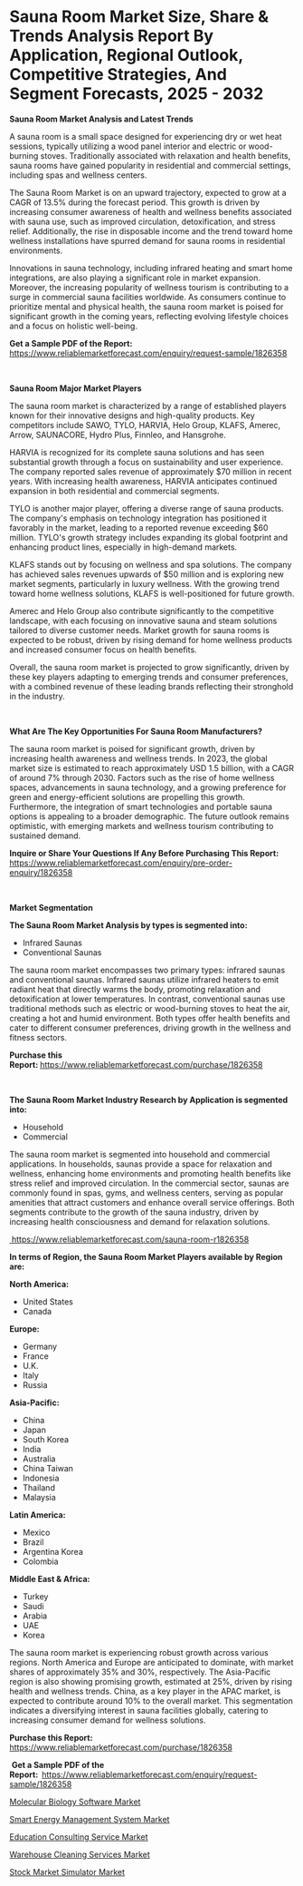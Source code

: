 <p><h1>Sauna Room Market Size, Share & Trends Analysis Report By Application, Regional Outlook, Competitive Strategies, And Segment Forecasts, 2025 - 2032</h1></p><p><strong>Sauna Room Market Analysis and Latest Trends</strong></p>
<p><p>A sauna room is a small space designed for experiencing dry or wet heat sessions, typically utilizing a wood panel interior and electric or wood-burning stoves. Traditionally associated with relaxation and health benefits, sauna rooms have gained popularity in residential and commercial settings, including spas and wellness centers.</p><p>The Sauna Room Market is on an upward trajectory, expected to grow at a CAGR of 13.5% during the forecast period. This growth is driven by increasing consumer awareness of health and wellness benefits associated with sauna use, such as improved circulation, detoxification, and stress relief. Additionally, the rise in disposable income and the trend toward home wellness installations have spurred demand for sauna rooms in residential environments.</p><p>Innovations in sauna technology, including infrared heating and smart home integrations, are also playing a significant role in market expansion. Moreover, the increasing popularity of wellness tourism is contributing to a surge in commercial sauna facilities worldwide. As consumers continue to prioritize mental and physical health, the sauna room market is poised for significant growth in the coming years, reflecting evolving lifestyle choices and a focus on holistic well-being.</p></p>
<p><strong>Get a Sample PDF of the Report:&nbsp;</strong> <a href="https://www.reliablemarketforecast.com/enquiry/request-sample/1826358?utm_campaign=1169&utm_medium=2&utm_source=Github&utm_content=ia&utm_term=09032025&utm_id=sauna-room">https://www.reliablemarketforecast.com/enquiry/request-sample/1826358</a></p>
<p>&nbsp;</p>
<p><strong>Sauna Room Major Market Players</strong></p>
<p><p>The sauna room market is characterized by a range of established players known for their innovative designs and high-quality products. Key competitors include SAWO, TYLO, HARVIA, Helo Group, KLAFS, Amerec, Arrow, SAUNACORE, Hydro Plus, Finnleo, and Hansgrohe.</p><p>HARVIA is recognized for its complete sauna solutions and has seen substantial growth through a focus on sustainability and user experience. The company reported sales revenue of approximately $70 million in recent years. With increasing health awareness, HARVIA anticipates continued expansion in both residential and commercial segments.</p><p>TYLO is another major player, offering a diverse range of sauna products. The company's emphasis on technology integration has positioned it favorably in the market, leading to a reported revenue exceeding $60 million. TYLO's growth strategy includes expanding its global footprint and enhancing product lines, especially in high-demand markets.</p><p>KLAFS stands out by focusing on wellness and spa solutions. The company has achieved sales revenues upwards of $50 million and is exploring new market segments, particularly in luxury wellness. With the growing trend toward home wellness solutions, KLAFS is well-positioned for future growth.</p><p>Amerec and Helo Group also contribute significantly to the competitive landscape, with each focusing on innovative sauna and steam solutions tailored to diverse customer needs. Market growth for sauna rooms is expected to be robust, driven by rising demand for home wellness products and increased consumer focus on health benefits.</p><p>Overall, the sauna room market is projected to grow significantly, driven by these key players adapting to emerging trends and consumer preferences, with a combined revenue of these leading brands reflecting their stronghold in the industry.</p></p>
<p>&nbsp;</p>
<p><strong>What Are The Key Opportunities For Sauna Room Manufacturers?</strong></p>
<p><p>The sauna room market is poised for significant growth, driven by increasing health awareness and wellness trends. In 2023, the global market size is estimated to reach approximately USD 1.5 billion, with a CAGR of around 7% through 2030. Factors such as the rise of home wellness spaces, advancements in sauna technology, and a growing preference for green and energy-efficient solutions are propelling this growth. Furthermore, the integration of smart technologies and portable sauna options is appealing to a broader demographic. The future outlook remains optimistic, with emerging markets and wellness tourism contributing to sustained demand.</p></p>
<p><strong>Inquire or Share Your Questions If Any Before Purchasing This Report:</strong> <a href="https://www.reliablemarketforecast.com/enquiry/pre-order-enquiry/1826358?utm_campaign=1169&utm_medium=2&utm_source=Github&utm_content=ia&utm_term=09032025&utm_id=sauna-room">https://www.reliablemarketforecast.com/enquiry/pre-order-enquiry/1826358</a></p>
<p>&nbsp;</p>
<p><strong>Market Segmentation</strong></p>
<p><strong>The Sauna Room Market Analysis by types is segmented into:</strong></p>
<p><ul><li>Infrared Saunas</li><li>Conventional Saunas</li></ul></p>
<p><p>The sauna room market encompasses two primary types: infrared saunas and conventional saunas. Infrared saunas utilize infrared heaters to emit radiant heat that directly warms the body, promoting relaxation and detoxification at lower temperatures. In contrast, conventional saunas use traditional methods such as electric or wood-burning stoves to heat the air, creating a hot and humid environment. Both types offer health benefits and cater to different consumer preferences, driving growth in the wellness and fitness sectors.</p></p>
<p><strong>Purchase this Report:&nbsp;</strong><a href="https://www.reliablemarketforecast.com/purchase/1826358?utm_campaign=1169&utm_medium=2&utm_source=Github&utm_content=ia&utm_term=09032025&utm_id=sauna-room">https://www.reliablemarketforecast.com/purchase/1826358</a></p>
<p>&nbsp;</p>
<p><strong>The Sauna Room Market Industry Research by Application is segmented into:</strong></p>
<p><ul><li>Household</li><li>Commercial</li></ul></p>
<p><p>The sauna room market is segmented into household and commercial applications. In households, saunas provide a space for relaxation and wellness, enhancing home environments and promoting health benefits like stress relief and improved circulation. In the commercial sector, saunas are commonly found in spas, gyms, and wellness centers, serving as popular amenities that attract customers and enhance overall service offerings. Both segments contribute to the growth of the sauna industry, driven by increasing health consciousness and demand for relaxation solutions.</p></p>
<p><a href="https://www.reliablemarketforecast.com/sauna-room-r1826358?utm_campaign=1169&utm_medium=2&utm_source=Github&utm_content=ia&utm_term=09032025&utm_id=sauna-room">&nbsp;https://www.reliablemarketforecast.com/sauna-room-r1826358</a></p>
<p><strong>In terms of Region, the Sauna Room Market Players available by Region are:</strong></p>
<p>
    <p> <strong> North America: </strong>
        <ul>
            <li>United States</li>
            <li>Canada</li>
        </ul>
        </p> 
    <p> <strong> Europe: </strong>
        <ul>
            <li>Germany</li>
            <li>France</li>
            <li>U.K.</li>
            <li>Italy</li>
            <li>Russia</li>
        </ul>
        </p> 
    <p> <strong> Asia-Pacific: </strong>
        <ul>
            <li>China</li>
            <li>Japan</li>
            <li>South Korea</li>
            <li>India</li>
            <li>Australia</li>
            <li>China Taiwan</li>
            <li>Indonesia</li>
            <li>Thailand</li>
            <li>Malaysia</li>
        </ul>
        </p> 
    <p> <strong> Latin America: </strong>
        <ul>
            <li>Mexico</li>
            <li>Brazil</li>
            <li>Argentina Korea</li>
            <li>Colombia</li>
        </ul>
        </p> 
    <p> <strong> Middle East & Africa: </strong>
        <ul>
            <li>Turkey</li>
            <li>Saudi</li>
            <li>Arabia</li>
            <li>UAE</li>
            <li>Korea</li>
        </ul>
    </p>
    </p>
<p><p>The sauna room market is experiencing robust growth across various regions. North America and Europe are anticipated to dominate, with market shares of approximately 35% and 30%, respectively. The Asia-Pacific region is also showing promising growth, estimated at 25%, driven by rising health and wellness trends. China, as a key player in the APAC market, is expected to contribute around 10% to the overall market. This segmentation indicates a diversifying interest in sauna facilities globally, catering to increasing consumer demand for wellness solutions.</p></p>
<p><strong>Purchase this Report: </strong><a href="https://www.reliablemarketforecast.com/purchase/1826358?utm_campaign=1169&utm_medium=2&utm_source=Github&utm_content=ia&utm_term=09032025&utm_id=sauna-room">https://www.reliablemarketforecast.com/purchase/1826358</a></p>
<p>&nbsp;<strong>Get a Sample PDF of the Report:&nbsp;&nbsp;</strong><a href="https://www.reliablemarketforecast.com/enquiry/request-sample/1826358?utm_campaign=1169&utm_medium=2&utm_source=Github&utm_content=ia&utm_term=09032025&utm_id=sauna-room">https://www.reliablemarketforecast.com/enquiry/request-sample/1826358</a></p>
<p><strong></strong></p>
<p><p><a href="https://github.com/lontohhikma/Market-Research-Report-List-1/blob/main/molecular-biology-software-market.md?utm_campaign=1169&utm_medium=2&utm_source=Github&utm_content=ia&utm_term=09032025&utm_id=sauna-room">Molecular Biology Software Market</a></p><p><a href="https://github.com/steegeneat/Market-Research-Report-List-1/blob/main/smart-energy-management-system-market.md?utm_campaign=1169&utm_medium=2&utm_source=Github&utm_content=ia&utm_term=09032025&utm_id=sauna-room">Smart Energy Management System Market</a></p><p><a href="https://github.com/laverkyllozc/Market-Research-Report-List-1/blob/main/education-consulting-service-market.md?utm_campaign=1169&utm_medium=2&utm_source=Github&utm_content=ia&utm_term=09032025&utm_id=sauna-room">Education Consulting Service Market</a></p><p><a href="https://github.com/payareganiou/Market-Research-Report-List-1/blob/main/warehouse-cleaning-services-market.md?utm_campaign=1169&utm_medium=2&utm_source=Github&utm_content=ia&utm_term=09032025&utm_id=sauna-room">Warehouse Cleaning Services Market</a></p><p><a href="https://github.com/clemmheisefy/Market-Research-Report-List-1/blob/main/stock-market-simulator-market.md?utm_campaign=1169&utm_medium=2&utm_source=Github&utm_content=ia&utm_term=09032025&utm_id=sauna-room">Stock Market Simulator Market</a></p></p>